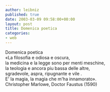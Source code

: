 ```yaml
---
author: leibniz
published: true
date: 2003-03-09 09:58:00+00:00
layout: post
title: Domenica poetica  
categories:
- web
---
```


   Domenica poetica  
   «La filosofia e odiosa e oscura,  
la medicina e la legge sono per menti meschine,  
la teologia e ancora piu bassa delle altre,  
sgradevole, aspra, ripugnante e vile   .  
E' la magia, la magia che m'ha innamorato».  
Christopher Marlowe, Doctor Faustus (1590)